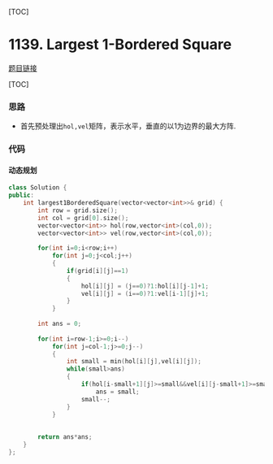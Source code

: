 [TOC]
# 1139. Largest 1-Bordered Square

[题目链接](https://leetcode.com/problems/largest-1-bordered-square/)

[TOC]

### 思路
* 首先预处理出`hol,vel`矩阵，表示水平，垂直的以1为边界的最大方阵.


### 代码

#### 动态规划

```cpp
class Solution {
public:
    int largest1BorderedSquare(vector<vector<int>>& grid) {
        int row = grid.size();
        int col = grid[0].size();
        vector<vector<int>> hol(row,vector<int>(col,0));
        vector<vector<int>> vel(row,vector<int>(col,0));
        
        for(int i=0;i<row;i++)
            for(int j=0;j<col;j++)
            {
                if(grid[i][j]==1)
                {
                    hol[i][j] = (j==0)?1:hol[i][j-1]+1;
                    vel[i][j] = (i==0)?1:vel[i-1][j]+1;
                }
            }
        
        int ans = 0;
        
        for(int i=row-1;i>=0;i--)
            for(int j=col-1;j>=0;j--)
            {
                int small = min(hol[i][j],vel[i][j]);
                while(small>ans)
                {
                    if(hol[i-small+1][j]>=small&&vel[i][j-small+1]>=small)
                        ans = small;
                    small--;
                }
            }
        
        
        return ans*ans;
    }
};
```

